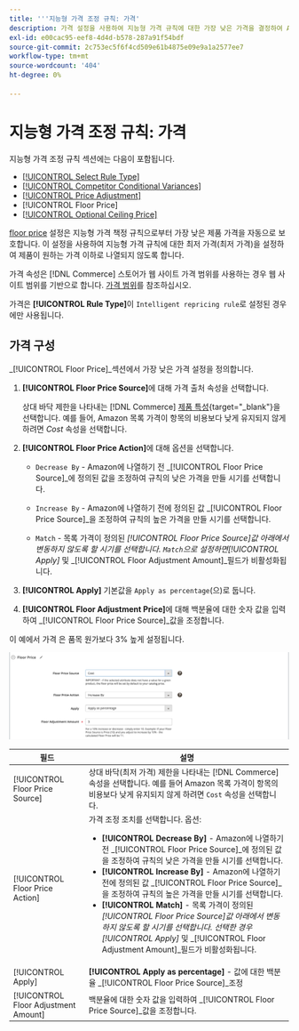 ```yaml
---
title: '''지능형 가격 조정 규칙: 가격'
description: 가격 설정을 사용하여 지능형 가격 규칙에 대한 가장 낮은 가격을 결정하여 Amazon 목록을 관리합니다.
exl-id: e00cac95-eef8-4d4d-b578-287a91f54bdf
source-git-commit: 2c753ec5f6f4cd509e61b4875e09e9a1a2577ee7
workflow-type: tm+mt
source-wordcount: '404'
ht-degree: 0%

---
```


# 지능형 가격 조정 규칙: 가격

지능형 가격 조정 규칙 섹션에는 다음이 포함됩니다.

- [[!UICONTROL Select Rule Type]](./intelligent-repricing-rules.md)
- [[!UICONTROL Competitor Conditional Variances]](./competitor-conditional-variances.md)
- [[!UICONTROL Price Adjustment]](./price-adjustment.md)
- [!UICONTROL Floor Price]
- [[!UICONTROL Optional Ceiling Price]](./optional-ceiling-price.md)

[floor price](./floor-price.md) 설정은 지능형 가격 책정 규칙으로부터 가장 낮은 제품 가격을 자동으로 보호합니다. 이 설정을 사용하여 지능형 가격 규칙에 대한 최저 가격(최저 가격)을 설정하여 제품이 원하는 가격 이하로 나열되지 않도록 합니다.

가격 속성은 [!DNL Commerce] 스토어가 웹 사이트 가격 범위를 사용하는 경우 웹 사이트 범위를 기반으로 합니다. [가격 범위](./price-scope.md)를 참조하십시오.

가격은 **[!UICONTROL Rule Type]**&#x200B;이 `Intelligent repricing rule`로 설정된 경우에만 사용됩니다.

## 가격 구성

_[!UICONTROL Floor Price]_섹션에서 가장 낮은 가격 설정을 정의합니다.

1. **[!UICONTROL Floor Price Source]**&#x200B;에 대해 가격 출처 속성을 선택합니다.

   상대 바닥 제한을 나타내는 [!DNL Commerce] [제품 특성](https://docs.magento.com/user-guide/catalog/product-attributes.html){target=&quot;_blank&quot;}을 선택합니다. 예를 들어, Amazon 목록 가격이 항목의 비용보다 낮게 유지되지 않게 하려면 *Cost* 속성을 선택합니다.

1. **[!UICONTROL Floor Price Action]**&#x200B;에 대해 옵션을 선택합니다.

   - `Decrease By` - Amazon에 나열하기 전 _[!UICONTROL Floor Price Source]_에 정의된 값을 조정하여 규칙의 낮은 가격을 만들 시기를 선택합니다.

   - `Increase By` - Amazon에 나열하기 전에 정의된 값 _[!UICONTROL Floor Price Source]_을 조정하여 규칙의 높은 가격을 만들 시기를 선택합니다.

   - `Match` - 목록 가격이 정의된  _[!UICONTROL Floor Price Source]_값 아래에서 변동하지 않도록 할 시기를 선택합니다. `Match`으로 설정하면_[!UICONTROL Apply]_ 및 _[!UICONTROL Floor Adjustment Amount]_필드가 비활성화됩니다.

1. **[!UICONTROL Apply]** 기본값을 `Apply as percentage`(으)로 둡니다.

1. **[!UICONTROL Floor Adjustment Price]**&#x200B;에 대해 백분율에 대한 숫자 값을 입력하여 _[!UICONTROL Floor Price Source]_값을 조정합니다.

이 예에서 가격 은 품목 원가보다 3% 높게 설정됩니다.

![지능형 가격 조정 규칙 예 - 가격](assets/ob-intelligent-pricde-rule-floor-price.png)

| 필드 | 설명 |
|--- |--- |
| [!UICONTROL Floor Price Source] | 상대 바닥(최저 가격) 제한을 나타내는 [!DNL Commerce] 속성을 선택합니다. 예를 들어 Amazon 목록 가격이 항목의 비용보다 낮게 유지되지 않게 하려면 `Cost` 속성을 선택합니다. |
| [!UICONTROL Floor Price Action] | 가격 조정 조치를 선택합니다. 옵션:<ul><li>**[!UICONTROL Decrease By]** - Amazon에 나열하기 전 _[!UICONTROL Floor Price Source]_에 정의된 값을 조정하여 규칙의 낮은 가격을 만들 시기를 선택합니다.</li><li>**[!UICONTROL Increase By]** - Amazon에 나열하기 전에 정의된 값 _[!UICONTROL Floor Price Source]_을 조정하여 규칙의 높은 가격을 만들 시기를 선택합니다.</li><li>**[!UICONTROL Match]** - 목록 가격이 정의된  _[!UICONTROL Floor Price Source]_값 아래에서 변동하지 않도록 할 시기를 선택합니다. 선택한 경우_[!UICONTROL Apply]_ 및 _[!UICONTROL Floor Adjustment Amount]_필드가 비활성화됩니다.</li></ul> |
| [!UICONTROL Apply] | **[!UICONTROL Apply as percentage]** - 값에 대한 백분율  _[!UICONTROL Floor Price Source]_조정 |
| [!UICONTROL Floor Adjustment Amount] | 백분율에 대한 숫자 값을 입력하여 _[!UICONTROL Floor Price Source]_값을 조정합니다. |
